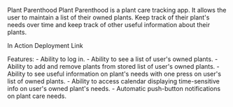 Plant Parenthood
    Plant Parenthood is a plant care tracking app. It allows the user to maintain a list of their owned plants. Keep track of their plant's needs over time and keep track of other useful information about their plants.

In Action
    Deployment Link

Features:
    - Ability to log in.
    - Ability to see a list of user's owned plants.
    - Ability to add and remove plants from stored list of user's owned plants.
    - Ability to see useful information on plant's needs with one press on user's list of owned plants.
    - Ability to access calendar displaying time-sensitive info on user's owned plant's needs.
    - Automatic push-button notifications on plant care needs.